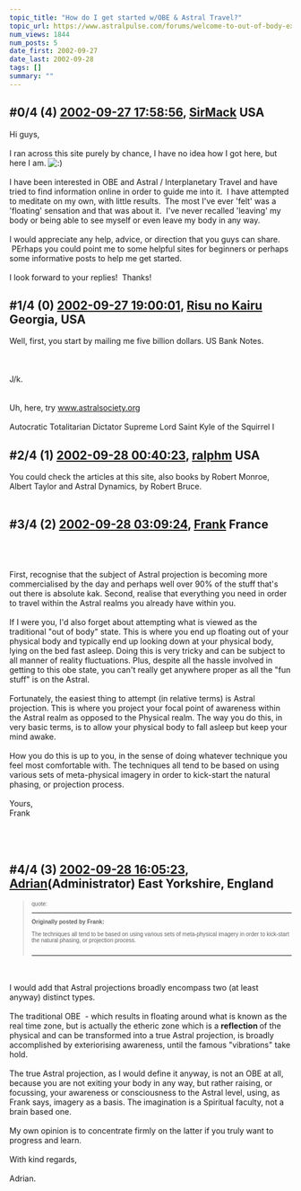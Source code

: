 ```yaml
---
topic_title: "How do I get started w/OBE & Astral Travel?"
topic_url: https://www.astralpulse.com/forums/welcome-to-out-of-body-experiences!/how-do-i-get-started-wobe-astral-travel
num_views: 1844
num_posts: 5
date_first: 2002-09-27
date_last: 2002-09-28
tags: []
summary: ""
---
```


## \#0/4 (4) [2002-09-27 17:58:56](https://www.astralpulse.com/forums/index.php?msg=117785), [SirMack](https://www.astralpulse.com/forums/profile/?u=1235) USA ##
<section>
Hi guys,
<br>
<br>
I ran across this site purely by chance, I have no idea how I got here, but here I am.
<img alt=":)" class="smiley" src="https://www.astralpulse.com/forums/Smileys/fugue/smiley.png" title="Smiley"/>
<br>
<br>
I have been interested in OBE and Astral / Interplanetary Travel and have tried to find information online in order to guide me into it.  I have attempted to meditate on my own, with little results.  The most I've ever 'felt' was a 'floating' sensation and that was about it.  I've never recalled 'leaving' my body or being able to see myself or even leave my body in any way.
<br>
<br>
I would appreciate any help, advice, or direction that you guys can share.  PErhaps you could point me to some helpful sites for beginners or perhaps some informative posts to help me get started.
<br>
<br>
I look forward to your replies!  Thanks!
</section>

## \#1/4 (0) [2002-09-27 19:00:01](https://www.astralpulse.com/forums/index.php?msg=13384), [Risu no Kairu](https://www.astralpulse.com/forums/profile/?u=430) Georgia, USA ##
<section>
Well, first, you start by mailing me five billion dollars. US Bank Notes.
<br>
<br>
<br>
<br>
J/k.
<br>
<br>
<br>
Uh, here, try
<a class="bbc_link" href="https://www.astralpulse.com/forums///www.astralsociety.org" rel="noopener" target="_blank">
 www.astralsociety.org
</a>
<br>
<br>
Autocratic Totalitarian Dictator Supreme Lord Saint Kyle of the Squirrel I
</section>

## \#2/4 (1) [2002-09-28 00:40:23](https://www.astralpulse.com/forums/index.php?msg=13389), [ralphm](https://www.astralpulse.com/forums/profile/?u=488) USA ##
<section>
You could check the articles at this site, also books by Robert Monroe, Albert Taylor and Astral Dynamics, by Robert Bruce.
<br>
<br>
</section>

## \#3/4 (2) [2002-09-28 03:09:24](https://www.astralpulse.com/forums/index.php?msg=13392), [Frank](https://www.astralpulse.com/forums/profile/?u=359) France ##
<section>
<br>
<br>
<br>
First, recognise that the subject of Astral projection is becoming more commercialised by the day and perhaps well over 90% of the stuff that's out there is absolute kak. Second, realise that everything you need in order to travel within the Astral realms you already have within you.
<br>
<br>
If I were you, I'd also forget about attempting what is viewed as the traditional "out of body" state. This is where you end up floating out of your physical body and typically end up looking down at your physical body, lying on the bed fast asleep. Doing this is very tricky and can be subject to all manner of reality fluctuations. Plus, despite all the hassle involved in getting to this obe state, you can't really get anywhere proper as all the "fun stuff" is on the Astral.
<br>
<br>
Fortunately, the easiest thing to attempt (in relative terms) is Astral projection. This is where you project your focal point of awareness within the Astral realm as opposed to the Physical realm. The way you do this, in very basic terms, is to allow your physical body to fall asleep but keep your mind awake.
<br>
<br>
How you do this is up to you, in the sense of doing whatever technique you feel most comfortable with. The techniques all tend to be based on using various sets of meta-physical imagery in order to kick-start the natural phasing, or projection process.
<br>
<br>
Yours,
<br>
Frank
<br>
<br>
<br>
<br>
</section>

## \#4/4 (3) [2002-09-28 16:05:23](https://www.astralpulse.com/forums/index.php?msg=13415), [Adrian](https://www.astralpulse.com/forums/profile/?u=31)(Administrator) East Yorkshire, England ##
<section>
<blockquote id="quote">
 <font face='"Arial"' id="quote" size="1">
  quote:
  <hr height="1" id="quote" noshade=""/>
  <b>
   Originally posted by Frank:
  </b>
  <br>
  <br>
  The techniques all tend to be based on using various sets of meta-physical imagery in order to kick-start the natural phasing, or projection process.
  <br>
  <br>
  <hr height="1" id="quote" noshade=""/>
 </font>
</blockquote>
<br>
<br>
I would add that Astral projections broadly encompass two (at least anyway) distinct types.
<br>
<br>
The traditional OBE  - which results in floating around what is known as the real time zone, but is actually the etheric zone which is a
<b>
 reflection
</b>
of the physical and can be transformed into a true Astral projection, is broadly accomplished by exteriorising awareness, until the famous "vibrations" take hold.
<br>
<br>
The true Astral projection, as I would define it anyway, is not an OBE at all, because you are not exiting your body in any way, but rather raising, or focussing, your awareness or consciousness to the Astral level, using, as Frank says, imagery as a basis. The imagination is a Spiritual faculty, not a brain based one.
<br>
<br>
My own opinion is to concentrate firmly on the latter if you truly want to progress and learn.
<br>
<br>
With kind regards,
<br>
<br>
Adrian.
<br>
<br>
<br>
</section>